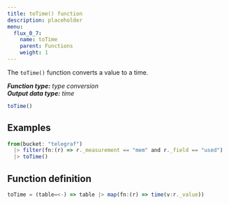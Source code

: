 ```yaml
---
title: toTime() function
description: placeholder
menu:
  flux_0_7:
    name: toTime
    parent: Functions
    weight: 1
---
```


The `toTime()` function converts a value to a time.

_**Function type:** type conversion_  
_**Output data type:** time_

```js
toTime()
```

## Examples
```js
from(bucket: "telegraf")
  |> filter(fn:(r) => r._measurement == "mem" and r._field == "used")
  |> toTime()
```

## Function definition
```js
toTime = (table=<-) => table |> map(fn:(r) => time(v:r._value))
```
